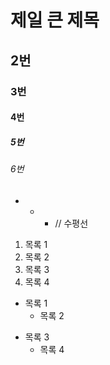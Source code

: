 # 제일 큰 제목
## 2번
### 3번
#### 4번
##### 5번
###### 6번

* * * // 수평선
1. 목록 1
2. 목록 2
3. 목록 3
4. 목록 4

* 목록 1
  * 목록 2

- 목록 3
  - 목록 4

